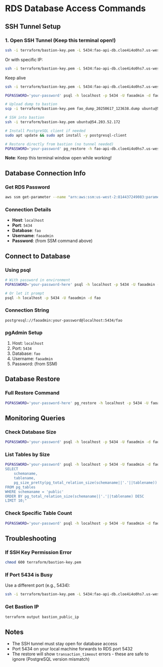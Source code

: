 # RDS Database Access Commands

## SSH Tunnel Setup

### 1. Open SSH Tunnel (Keep this terminal open!)
```bash
ssh -i terraform/bastion-key.pem -L 5434:fao-api-db.cloe4i4o0hs7.us-west-2.rds.amazonaws.com:5432 ubuntu@$(terraform output -raw bastion_public_ip) -N
```

Or with specific IP:
```bash
ssh -i terraform/bastion-key.pem -L 5434:fao-api-db.cloe4i4o0hs7.us-west-2.rds.amazonaws.com:5432 ubuntu@54.203.52.172 -N
```

Keep alive
```bash
ssh -i terraform/bastion-key.pem -L 5434:fao-api-db.cloe4i4o0hs7.us-west-2.rds.amazonaws.com:5432 ubuntu@54.203.52.172 -N -o ServerAliveInterval=60 -o ServerAliveCountMax=3
```


```bash
PGPASSWORD='your-password' psql -h localhost -p 5434 -U faoadmin -d fao -c "SELECT pg_size_pretty(pg_database_size('fao'));"

# Upload dump to bastion
scp -i terraform/bastion-key.pem fao_dump_20250617_123638.dump ubuntu@54.203.52.172:~/

# SSH into bastion
ssh -i terraform/bastion-key.pem ubuntu@54.203.52.172

# Install PostgreSQL client if needed
sudo apt update && sudo apt install -y postgresql-client

# Restore directly from bastion (no tunnel needed)
PGPASSWORD='your-password' pg_restore -h fao-api-db.cloe4i4o0hs7.us-west-2.rds.amazonaws.com -U faoadmin -d fao --verbose --no-owner --no-privileges --jobs 4 ~/fao_dump_20250617_123638.dump
```

**Note**: Keep this terminal window open while working!

## Database Connection Info

### Get RDS Password
```bash
aws ssm get-parameter --name "arn:aws:ssm:us-west-2:814437249083:parameter/fao-api/rds-password" --with-decryption --region us-west-2 --query 'Parameter.Value' --output text
```

### Connection Details
- **Host**: `localhost`
- **Port**: `5434`
- **Database**: `fao`
- **Username**: `faoadmin`
- **Password**: (from SSM command above)

## Connect to Database

### Using psql
```bash
# With password in environment
PGPASSWORD='your-password-here' psql -h localhost -p 5434 -U faoadmin -d fao

# Or let it prompt
psql -h localhost -p 5434 -U faoadmin -d fao
```

### Connection String
```
postgresql://faoadmin:your-password@localhost:5434/fao
```

### pgAdmin Setup
1. Host: `localhost`
2. Port: `5434`
3. Database: `fao`
4. Username: `faoadmin`
5. Password: (from SSM)

## Database Restore

### Full Restore Command
```bash
PGPASSWORD='your-password-here' pg_restore -h localhost -p 5434 -U faoadmin -d fao --verbose --no-owner --no-privileges --jobs 4 fao_dump_20250617_123638.dump
```

## Monitoring Queries

### Check Database Size
```bash
PGPASSWORD='your-password' psql -h localhost -p 5434 -U faoadmin -d fao -c "SELECT pg_size_pretty(pg_database_size('fao'));"
```

### List Tables by Size
```bash
PGPASSWORD='your-password' psql -h localhost -p 5434 -U faoadmin -d fao -c "
SELECT 
    schemaname,
    tablename,
    pg_size_pretty(pg_total_relation_size(schemaname||'.'||tablename)) as size
FROM pg_tables 
WHERE schemaname = 'public' 
ORDER BY pg_total_relation_size(schemaname||'.'||tablename) DESC 
LIMIT 10;"
```

### Check Specific Table Count
```bash
PGPASSWORD='your-password' psql -h localhost -p 5434 -U faoadmin -d fao -c "SELECT COUNT(*) FROM trade_detailed_trade_matrix;"
```

## Troubleshooting

### If SSH Key Permission Error
```bash
chmod 600 terraform/bastion-key.pem
```

### If Port 5434 is Busy
Use a different port (e.g., 5434):
```bash
ssh -i terraform/bastion-key.pem -L 5434:fao-api-db.cloe4i4o0hs7.us-west-2.rds.amazonaws.com:5432 ubuntu@54.203.52.172 -N
```

### Get Bastion IP
```bash
terraform output bastion_public_ip
```

## Notes
- The SSH tunnel must stay open for database access
- Port 5434 on your local machine forwards to RDS port 5432
- The restore will show `transaction_timeout` errors - these are safe to ignore (PostgreSQL version mismatch)
